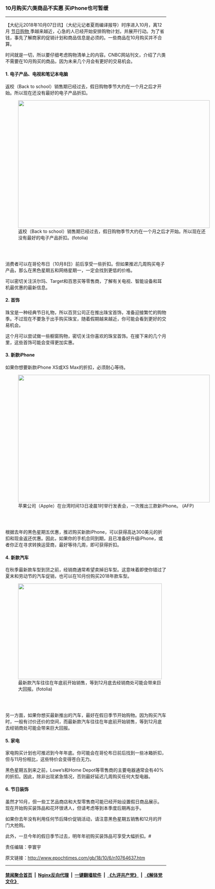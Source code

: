 ### 10月购买六类商品不实惠 买iPhone也可暂缓
------------------------

<p>
 【大纪元2018年10月07日讯】（大纪元记者夏雨编译报导）时序进入10月，离12月
 <a href="http://www.epochtimes.com/gb/tag/%E8%8A%82%E6%97%A5%E8%B4%AD%E7%89%A9.html">
  节日购物
 </a>
 季越来越近，心急的人已经开始安排购物计划，并展开行动。为了省钱，事先了解商家的促销计划和商品信息是必须的。一些商品在10月购买并不合算。
</p>
<p>
 时间就是一切，所以要仔细考虑购物清单上的内容。CNBC网站刊文，介绍了六类不需要在10月购买的商品，因为未来几个月会有更好的交易机会。
</p>
<h4>
 1. 电子产品、电视和笔记本电脑
</h4>
<p>
 返校（Back to school）销售期已经过去，假日购物季节大约在一个月之后才开始。所以现在还没有最好的电子产品折扣。
</p>
<figure class="wp-caption aligncenter" id="attachment_8072091" style="width: 600px">
 <a href="http://i.epochtimes.com/assets/uploads/2016/07/205986.jpg">
  <img alt="" class="size-large wp-image-8072091" height="400" src="http://i.epochtimes.com/assets/uploads/2016/07/205986-600x400.jpg" width="600"/>
 </a>
 <br/><figcaption class="wp-caption-text">
  返校（Back to school）销售期已经过去，假日购物季节大约在一个月之后才开始。所以现在还没有最好的电子产品折扣。(fotolia)
 </figcaption><br/>
</figure><br/>
<p>
 消费者可以在哥伦布日（10月8日）前后享受一些折扣。但如果推迟几周购买电子产品，那么在黑色星期五和网络星期一，一定会找到更低的价格。
</p>
<p>
 可以密切关注沃尔玛、Target和百思买等零售商，了解有关电视、智能设备和耳机最优惠的最新信息。
</p>
<h4>
 2. 首饰
</h4>
<p>
 珠宝是一种经典节日礼物，所以百货公司正在推出珠宝首饰，准备迎接繁忙的购物季。不过现在不要急于出手购买珠宝，随着假期越来越近，你可能会看到更好的交易机会。
</p>
<p>
 这个月可以尝试做一些橱窗购物，密切关注你喜欢的珠宝首饰。在接下来的几个月里，这些首饰可能会变得更加实惠。
</p>
<h4>
 3. 新款iPhone
</h4>
<p>
 如果你想要新款iPhone XS或XS Max的折扣，必须耐心等待。
</p>
<figure class="wp-caption aligncenter" id="attachment_10711375" style="width: 600px">
 <a href="http://i.epochtimes.com/assets/uploads/2018/09/0a3efb0010e6e2a7f64efa01ff8bc8c4.jpg">
  <img alt="" class="size-large wp-image-10711375" height="400" src="http://i.epochtimes.com/assets/uploads/2018/09/0a3efb0010e6e2a7f64efa01ff8bc8c4-600x400.jpg" width="600"/>
 </a>
 <br/><figcaption class="wp-caption-text">
  苹果公司（Apple）在台湾时间13日凌晨1时举行发表会，一次推出三款新iPhone。 (AFP)
 </figcaption><br/>
</figure><br/>
<p>
 根据去年的黑色星期五优惠，推迟购买新款iPhone，可以获得高达300美元的折扣和现金返还优惠。因此，如果你的手机合同到期，且已准备好升级iPhone，或者你正在寻求转换运营商，最好等待几周，即可获得折扣。
</p>
<h4>
 4. 新款汽车
</h4>
<p>
 在秋季最新款车型到货之前，经销商通常希望卖掉旧车型。这意味着即使你错过了夏末和劳动节的汽车促销，也可以在10月份购买2018年款车型。
</p>
<figure class="wp-caption aligncenter" id="attachment_8320180" style="width: 450px">
 <a href="http://i.epochtimes.com/assets/uploads/2016/09/Fotolia_113925266_Subscription_L-e1474395702753.jpg">
  <img alt="" class="wp-image-8320180 size-full" height="300" src="http://i.epochtimes.com/assets/uploads/2016/09/Fotolia_113925266_Subscription_L-e1474395702753.jpg" width="450"/>
 </a>
 <br/><figcaption class="wp-caption-text">
  最新款汽车往往在年底前开始销售，等到12月底去经销商处可能会带来巨大回报。(fotolia)
 </figcaption><br/>
</figure><br/>
<p>
 另一方面，如果你想买最新推出的汽车，最好在假日季节开始购物。因为购买汽车时，一般有讨价还价的空间，而最新款汽车往往在年底前开始销售，等到12月底去经销商处可能会带来巨大回报。
</p>
<h4>
 5. 家电
</h4>
<p>
 家电购买计划也可推迟到今年年底。你可能会在哥伦布日前后找到一些冰箱折扣，但与11月份相比，这些特价会变得苍白无力。
</p>
<p>
 黑色星期五到来之前，Lowe’s和Home Depot等零售商的主要电器通常会有40%的折扣。因此，除非出现紧急情况，否则最好延迟几周购买任何大型电器。
</p>
<h4>
 6. 节日装饰
</h4>
<p>
 虽然才10月，但一些工艺品商店和大型零售商可能已经开始设置假日商品展示。现在开始购买装饰品和花环很诱人，但请考虑等到本季度后期再出手。
</p>
<p>
 如果你去年没有利用任何节后降价促销活动，请注意黑色星期五销售和12月的开门大抢购。
</p>
<p>
 此外，一旦今年的假日季节过去，明年年初购买装饰品可享受大幅折扣。#
</p>
<p>
 责任编辑：李寰宇
</p>

原文链接：http://www.epochtimes.com/gb/18/10/6/n10764637.htm


------------------------
#### [禁闻聚合首页](https://github.com/gfw-breaker/banned-news/blob/master/README.md) &nbsp;|&nbsp; [Nginx反向代理](https://github.com/gfw-breaker/open-proxy/blob/master/README.md) &nbsp;|&nbsp; [一键翻墙软件](https://github.com/gfw-breaker/nogfw/blob/master/README.md) &nbsp;|&nbsp; [《九评共产党》](https://github.com/gfw-breaker/9ping.md/blob/master/README.md#九评之一评共产党是什么) &nbsp;|&nbsp; [《解体党文化》](https://github.com/gfw-breaker/jtdwh.md/blob/master/README.md#绪论)